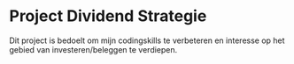 # Project Dividend Strategie
Dit project is bedoelt om mijn codingskills te verbeteren en interesse op het gebied van investeren/beleggen te verdiepen.
